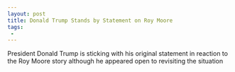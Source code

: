 ```yaml
---
layout: post
title: Donald Trump Stands by Statement on Roy Moore
tags:
 -
---
```

President Donald Trump is sticking with his original statement in reaction to the Roy Moore story although he appeared open to revisiting the situation
